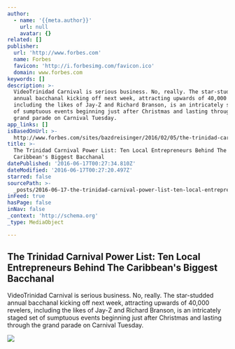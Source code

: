 ```yaml
---
author:
  - name: '{{meta.author}}'
    url: null
    avatar: {}
related: []
publisher:
  url: 'http://www.forbes.com'
  name: Forbes
  favicon: 'http://i.forbesimg.com/favicon.ico'
  domain: www.forbes.com
keywords: []
description: >-
  VideoTrinidad Carnival is serious business. No, really. The star-studded
  annual bacchanal kicking off next week, attracting upwards of 40,000 revelers,
  including the likes of Jay-Z and Richard Branson, is an intricately staged set
  of sumptuous events beginning just after Christmas and lasting through the
  grand parade on Carnival Tuesday.
app_links: []
isBasedOnUrl: >-
  http://www.forbes.com/sites/bazdreisinger/2016/02/05/the-trinidad-carnival-power-list-ten-local-entrepreneurs-behind-the-caribbeans-biggest-bacchanal/#3780841252d8
title: >-
  The Trinidad Carnival Power List: Ten Local Entrepreneurs Behind The
  Caribbean's Biggest Bacchanal
datePublished: '2016-06-17T00:27:34.810Z'
dateModified: '2016-06-17T00:27:20.497Z'
starred: false
sourcePath: >-
  _posts/2016-06-17-the-trinidad-carnival-power-list-ten-local-entrepreneurs-be.md
inFeed: true
hasPage: false
inNav: false
_context: 'http://schema.org'
_type: MediaObject

---
```

<article style=""><h1>The Trinidad Carnival Power List: Ten Local Entrepreneurs Behind The Caribbean's Biggest Bacchanal</h1><p>VideoTrinidad Carnival is serious business. No, really. The star-studded annual bacchanal kicking off next week, attracting upwards of 40,000 revelers, including the likes of Jay-Z and Richard Branson, is an intricately staged set of sumptuous events beginning just after Christmas and lasting through the grand parade on Carnival Tuesday.</p><img src="http://specials-images.forbesimg.com/imageserve/74c50cc6cae3da11af9f0014c2589dfb/640x434.jpg?fit=scale" /></article>